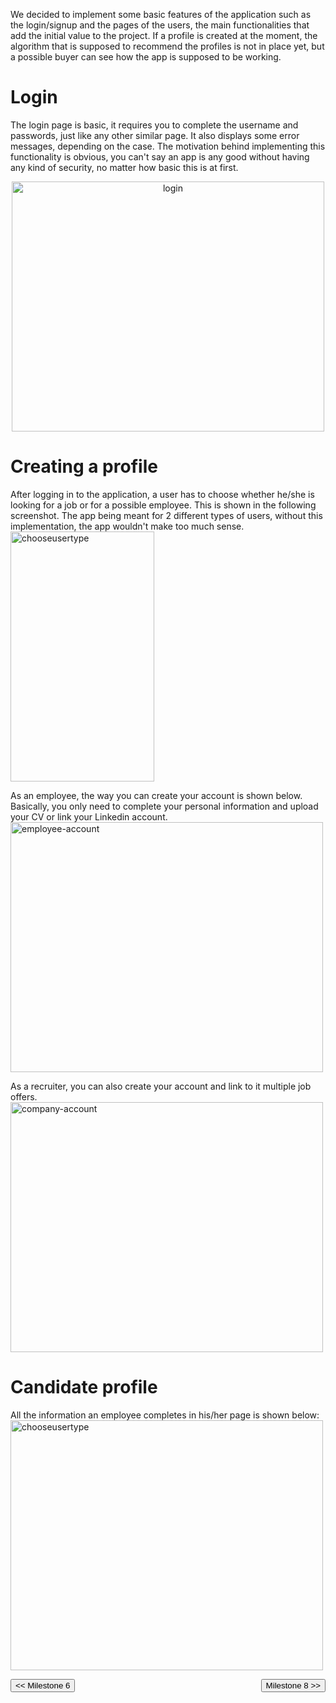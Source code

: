 We decided to implement some basic features of the application such as the login/signup and the pages of the users, the main functionalities that add the initial value to the project. If a profile is created at the moment, the algorithm that is supposed to recommend the profiles is not in place yet, but a possible buyer can see how the app is supposed to be working.


# Login
The login page is basic, it requires you to complete the username and passwords, just like any other similar page. It also displays some error messages, depending on the case. The motivation behind implementing this functionality is obvious, you can't say an app is any good without having any kind of security, no matter how basic this is at first.
<p style="text-align:center;">
    <img src="/connect.github.io/images/MVP/login-process.png" alt="login" height="400" width="500">
</p>

# Creating a profile
After logging in to the application, a user has to choose whether he/she is looking for a job or for a possible employee. This is shown in the following screenshot. The app being meant for 2 different types of users, without this implementation, the app wouldn't make too much sense.
<img src="/connect.github.io/images/MVP/choose-profile-type.png" alt="chooseusertype" height="400" width="230">


As an employee, the way you can create your account is shown below. Basically, you only need to complete your personal information and upload your CV or link your Linkedin account.
<img src="/connect.github.io/images/MVP/create-employee-account.png" alt="employee-account" height="400" width="500">


As a recruiter, you can also create your account and link to it multiple job offers.
<img src="/connect.github.io/images/MVP/create-company-account.png" alt="company-account" height="400" width="500">


# Candidate profile
All the information an employee completes in his/her page is shown below:
<img src="/connect.github.io/images/MVP/candidate-profile.png" alt="chooseusertype" height="400" width="500">


<div style="display:inline; float:left">
<input type="button" class="button" value="<< Milestone 6" onclick="window.location.href='milestone6.html'" />
</div>
<div style="display:inline; float:right">
<input type="button" class="button" value="Milestone 8 >>" onclick="window.location.href='milestone8.html'" />
</div>
